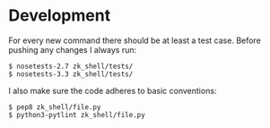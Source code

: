 Development
===========

For every new command there should be at least a test case. Before pushing any
changes I always run:

```
$ nosetests-2.7 zk_shell/tests/
$ nosetests-3.3 zk_shell/tests/
```

I also make sure the code adheres to basic conventions:

```
$ pep8 zk_shell/file.py
$ python3-pytlint zk_shell/file.py
```
